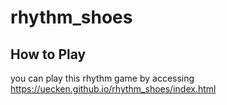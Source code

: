 # rhythm_shoes

## How to Play
 you can play this rhythm game by accessing https://uecken.github.io/rhythm_shoes/index.html
 

